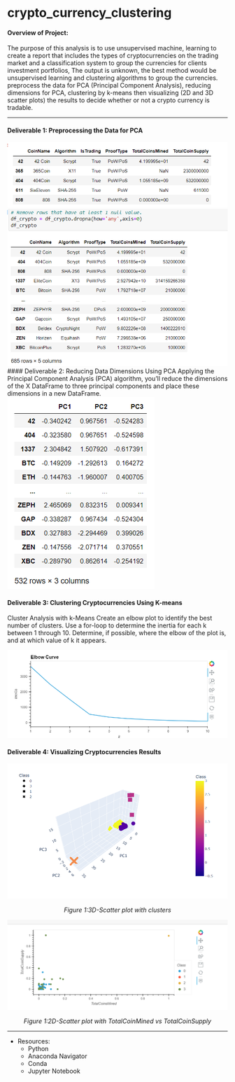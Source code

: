 # crypto_currency_clustering
#### Overview of Project:
The purpose of this analysis is to use unsupervised machine, learning to create a report that includes the types of cryptocurrencies on the trading market and a classification system to group the currencies for clients investment portfolios, The output is unknown, the best method would be unsupervised learning and clustering algorithms to group the currencies.  preprocess the data for PCA (Principal Component Analysis), reducing dimensions for PCA, clustering by k-means then visualizing (2D and 3D scatter plots) the results to decide whether or not a crypto currency is tradable.

---

#### Deliverable 1: Preprocessing the Data for PCA

<img src="https://github.com/Tifarahani/cryptocurrency_clustering/blob/main/Resources/img/Deliv.1.1.png">
<img src="https://github.com/Tifarahani/cryptocurrency_clustering/blob/main/Resources/img/Deliv.1.2.png">
#### Deliverable 2: Reducing Data Dimensions Using PCA
Applying the Principal Component Analysis (PCA) algorithm, you’ll reduce the dimensions of the X DataFrame to three principal components and place these dimensions in a new DataFrame.

<img src="https://github.com/Tifarahani/cryptocurrency_clustering/blob/main/Resources/img/Deliv.2.1.png">

#### Deliverable 3: Clustering Cryptocurrencies Using K-means

Cluster Analysis with k-Means
Create an elbow plot to identify the best number of clusters. Use a for-loop to determine the inertia for each k between 1 through 10. Determine, if possible, where the elbow of the plot is, and at which value of k it appears.

<img src="https://github.com/Tifarahani/cryptocurrency_clustering/blob/main/Resources/img/Elbow_Curve.png">

#### Deliverable 4: Visualizing Cryptocurrencies Results

<p align="center">  
<img src="https://github.com/Tifarahani/cryptocurrency_clustering/blob/main/Resources/img/3D_Visual.png">
</p>
<p align="center">  
<i>Figure 1:3D-Scatter plot with clusters </i>
</p>
<p align="center">  
<img src="https://github.com/Tifarahani/cryptocurrency_clustering/blob/main/Resources/img/hv_scatter_plot.png">
</p>
<p align="center">  
<i>Figure 1:2D-Scatter plot with TotalCoinMined vs TotalCoinSupply </i>
</p>

---

* Resources:
  * Python
  * Anaconda Navigator 
  * Conda
  * Jupyter Notebook 
